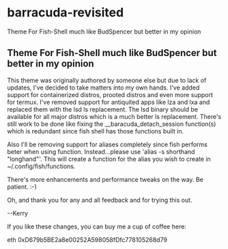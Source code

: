 # barracuda-revisited
Theme For Fish-Shell much like BudSpencer but better in my opinion

<h2>Theme For Fish-Shell much like BudSpencer but better in my opinion</h2>

<p>
This theme was originally authored by someone else but due to lack of updates, I've decided to take matters into my own hands.  I've added support for containerized distros, prooted distros and even more support for termux.  I've removed support for antiquited apps like lza and lxa and replaced them with the lsd ls replacement. The lsd binary should be available for all major distros which is a much better ls replacement.  There's still work to be done like fixing the __baracuda_detach_session function(s) which is redundant since fish shell has those functions built in.

<p>  
Also I'll be removing support for aliases completely since fish performs beter when using function.  Instead...please use 'alias -s shorthand "longhand"'.  This will create a function for the alias you wish to create in ~/.config/fish/functions.

There's more enhancements and performance tweaks on the way.  Be patient.  :-)

Oh, and thank you for any and all feedback and for trying this out.

--Kerry

If you like these changes, you can buy me a cup of coffee here:

eth 0xD679b5BE2a8e00252A598058fDfc778105268d79

